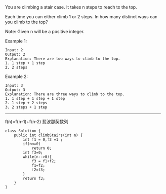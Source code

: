 You are climbing a stair case. It takes n steps to reach to the top.

Each time you can either climb 1 or 2 steps. In how many distinct ways can you climb to the top?

Note: Given n will be a positive integer.

Example 1:

```
Input: 2
Output: 2
Explanation: There are two ways to climb to the top.
1. 1 step + 1 step
2. 2 steps
```

Example 2:


```
Input: 3
Output: 3
Explanation: There are three ways to climb to the top.
1. 1 step + 1 step + 1 step
2. 1 step + 2 steps
3. 2 steps + 1 step
```

---

f(n)=f(n-1)+f(n-2)
斐波那契数列
```
class Solution {
    public int climbStairs(int n) {
        int f1 = 0,f2 =1 ;
        if(n<=0)
            return 0;
        int f3=0;
        while(n-->0){
            f3 = f1+f2;
            f1=f2;
            f2=f3;
        }
        return f3;
    }
}
```